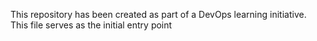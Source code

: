 This repository has been created as part of a DevOps learning initiative.
This file serves as the initial entry point
